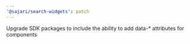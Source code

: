 ```yaml
---
'@sajari/search-widgets': patch
---
```


Upgrade SDK packages to include the ability to add data-\* attributes for components
